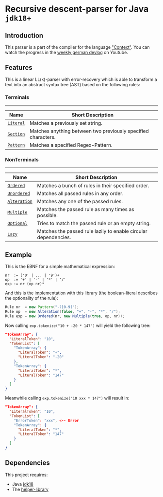 # Recursive descent-parser for Java `jdk18+`

## Introduction
This parser is a part of the compiler for the language ["Context"](https://github.com/xtay2/context-compiler).
You can watch the progress in the [weekly german devlog](https://www.youtube.com/watch?v=jWV276dW2P0&list=PLg3Uqkw1bs-kw8Ku7-SVx6ijcD8Yo0Swb) on Youtube.

## Features
This is a linear LL(k)-parser with error-recovery which is able to transform a text into an abstract syntax tree (AST) based on the following rules:

### Terminals
---
| Name | Short Description |
|------|-------------------|
|[`Literal`](https://github.com/xtay2/recursive-descent-parser/wiki/Literal)| Matches a previously set string. |
|[`Section`](https://github.com/xtay2/recursive-descent-parser/wiki/Section)| Matches anything between two previously specified characters. |
|[`Pattern`](https://github.com/xtay2/recursive-descent-parser/wiki/Pattern)| Matches a specified Regex-Pattern. |


### NonTerminals
---
| Name | Short Description |
|------|-------------------|
|[`Ordered`](https://github.com/xtay2/recursive-descent-parser/wiki/Ordered)      | Matches a bunch of rules in their specified order. |
|[`Unordered`](https://github.com/xtay2/recursive-descent-parser/wiki/Unordered)  | Matches all passed rules in any order. |
|[`Alteration`](https://github.com/xtay2/recursive-descent-parser/wiki/Alteration)| Matches any one of the passed rules. |
|[`Multiple`](https://github.com/xtay2/recursive-descent-parser/wiki/Multiple)    | Matches the passed rule as many times as possible. |
|[`Optional`](https://github.com/xtay2/recursive-descent-parser/wiki/Optional)    | Tries to match the passed rule or an empty string. |
|[`Lazy`](https://github.com/xtay2/recursive-descent-parser/wiki/Lazy)            | Matches the passed rule lazily to enable circular dependencies. |

## Example
This is the EBNF for a simple mathematical expression:
```
nr  := ('0' | ... | '9')+
op  := '+' | '-' | '*' | '/'
exp := nr (op nr)*
```

And this is the implementation with this library (the boolean-literal describes the optionality of the rule):
```Java
Rule nr  = new Pattern("-?[0-9]");
Rule op  = new Alteration(false, "+", "-", "*", "/");
Rule exp = new Ordered(nr, new Multiple(true, op, nr));
```

Now calling `exp.tokenize("10 + -20 * 147")` will yield the following tree:
```json
"TokenArray": {
  "LiteralToken": "10",
  "TokenList": [
    "TokenArray": {
      "LiteralToken": "+",
      "LiteralToken": "-20"
    },
    "TokenArray": {
      "LiteralToken": "*",
      "LiteralToken": "147"
    }
  ]
}
```

Meanwhile calling `exp.tokenize("10 xxx * 147")` will result in:
```json
"TokenArray": {
  "LiteralToken": "10",
  "TokenList": [
    "ErrorToken": "xxx", <-- Error
    "TokenArray": {
      "LiteralToken": "*",
      "LiteralToken": "147"
    }
  ]
}
```

## Dependencies
This project requires:
- Java [jdk18](https://www.oracle.com/java/technologies/javase/jdk18-archive-downloads.html)
- The [helper-library](https://github.com/xtay2/helper)
